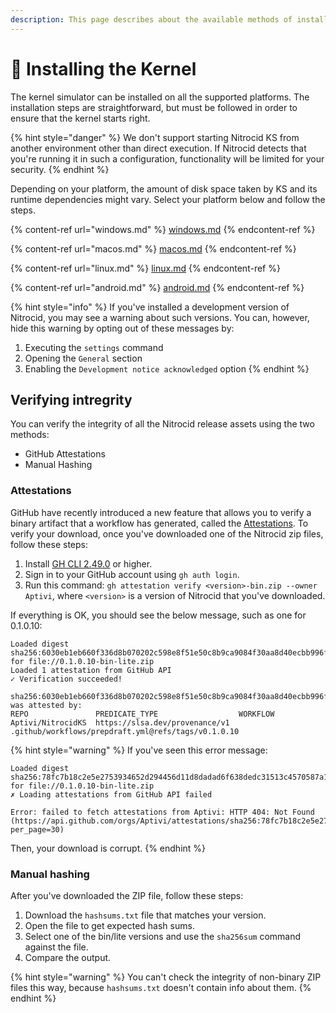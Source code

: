 ```yaml
---
description: This page describes about the available methods of installation.
---
```


# 📀 Installing the Kernel

The kernel simulator can be installed on all the supported platforms. The installation steps are straightforward, but must be followed in order to ensure that the kernel starts right.

{% hint style="danger" %}
We don't support starting Nitrocid KS from another environment other than direct execution. If Nitrocid detects that you're running it in such a configuration, functionality will be limited for your security.
{% endhint %}

Depending on your platform, the amount of disk space taken by KS and its runtime dependencies might vary. Select your platform below and follow the steps.

{% content-ref url="windows.md" %}
[windows.md](windows.md)
{% endcontent-ref %}

{% content-ref url="macos.md" %}
[macos.md](macos.md)
{% endcontent-ref %}

{% content-ref url="linux.md" %}
[linux.md](linux.md)
{% endcontent-ref %}

{% content-ref url="android.md" %}
[android.md](android.md)
{% endcontent-ref %}

{% hint style="info" %}
If you've installed a development version of Nitrocid, you may see a warning about such versions. You can, however, hide this warning by opting out of these messages by:

1. Executing the `settings` command
2. Opening the `General` section
3. Enabling the `Development notice acknowledged` option
{% endhint %}

## Verifying intregrity

You can verify the integrity of all the Nitrocid release assets using the two methods:

* GitHub Attestations
* Manual Hashing

### Attestations

GitHub have recently introduced a new feature that allows you to verify a binary artifact that a workflow has generated, called the [Attestations](https://github.blog/2024-05-02-introducing-artifact-attestations-now-in-public-beta/). To verify your download, once you've downloaded one of the Nitrocid zip files, follow these steps:

1. Install [GH CLI 2.49.0](https://github.com/cli/cli/releases/tag/v2.49.0) or higher.
2. Sign in to your GitHub account using `gh auth login`.
3. Run this command: `gh attestation verify <version>-bin.zip --owner Aptivi`, where `<version>` is a version of Nitrocid that you've downloaded.

If everything is OK, you should see the below message, such as one for 0.1.0.10:

```
Loaded digest sha256:6030eb1eb660f336d8b070202c598e8f51e50c8b9ca9084f30aa8d40ecbb996f for file://0.1.0.10-bin-lite.zip
Loaded 1 attestation from GitHub API
✓ Verification succeeded!

sha256:6030eb1eb660f336d8b070202c598e8f51e50c8b9ca9084f30aa8d40ecbb996f was attested by:
REPO               PREDICATE_TYPE                  WORKFLOW
Aptivi/NitrocidKS  https://slsa.dev/provenance/v1  .github/workflows/prepdraft.yml@refs/tags/v0.1.0.10
```

{% hint style="warning" %}
If you've seen this error message:

```
Loaded digest sha256:78fc7b18c2e5e2753934652d294456d11d8dadad6f638dedc31513c4570587a1 for file://0.1.0.10-bin-lite.zip
✗ Loading attestations from GitHub API failed

Error: failed to fetch attestations from Aptivi: HTTP 404: Not Found (https://api.github.com/orgs/Aptivi/attestations/sha256:78fc7b18c2e5e2753934652d294456d11d8dadad6f638dedc31513c4570587a1?per_page=30)
```

Then, your download is corrupt.
{% endhint %}

### Manual hashing

After you've downloaded the ZIP file, follow these steps:

1. Download the `hashsums.txt` file that matches your version.
2. Open the file to get expected hash sums.
3. Select one of the bin/lite versions and use the `sha256sum` command against the file.
4. Compare the output.

{% hint style="warning" %}
You can't check the integrity of non-binary ZIP files this way, because `hashsums.txt` doesn't contain info about them.
{% endhint %}
